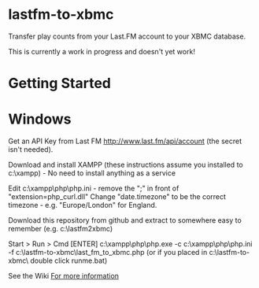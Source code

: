 lastfm-to-xbmc
==============

Transfer play counts from your Last.FM account to your XBMC database.

This is currently a work in progress and doesn't yet work!

Getting Started
===============

Windows
=======

Get an API Key from Last FM http://www.last.fm/api/account (the secret isn't needed).

Download and install XAMPP (these instructions assume you installed to c:\xampp) - No need to install anything as a service

Edit c:\xampp\php\php.ini - 
	remove the ";" in front of "extension=php_curl.dll"
	Change "date.timezone" to be the correct timezone - e.g. "Europe/London" for England.

Download this repository from github and extract to somewhere easy to remember (e.g. c:\lastfm2xbmc\)

Start > Run > Cmd [ENTER]
c:\xampp\php\php.exe -c c:\xampp\php\php.ini -f c:\lastfm-to-xbmc\last_fm_to_xbmc.php 
(or if you placed in c:\lastfm-to-xbmc\ double click runme.bat)

See the Wiki <a href="https://github.com/kevjs1982/lastfm-to-xbmc/wiki"> For more information</a>
